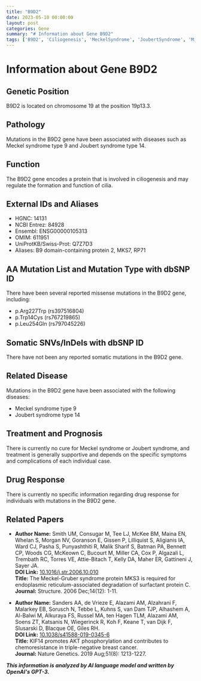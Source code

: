 ```yaml
---
title: "B9D2"
date: 2023-05-10 00:00:00
layout: post
categories: Gene
summary: "# Information about Gene B9D2"
tags: ['B9D2', 'Ciliogenesis', 'MeckelSyndrome', 'JoubertSyndrome', 'MissenseMutations', 'EndoplasmicReticulum', 'Chemoresistance', 'TripleNegativeBreastCancer']
---
```


# Information about Gene B9D2

## Genetic Position
B9D2 is located on chromosome 19 at the position 19p13.3.

## Pathology
Mutations in the B9D2 gene have been associated with diseases such as Meckel syndrome type 9 and Joubert syndrome type 14.

## Function
The B9D2 gene encodes a protein that is involved in ciliogenesis and may regulate the formation and function of cilia.

## External IDs and Aliases
- HGNC: 14131
- NCBI Entrez: 84928
- Ensembl: ENSG00000105313
- OMIM: 611951
- UniProtKB/Swiss-Prot: Q7Z7D3
- Aliases: B9 domain-containing protein 2, MKS7, RP71

## AA Mutation List and Mutation Type with dbSNP ID
There have been several reported missense mutations in the B9D2 gene, including:
- p.Arg227Trp (rs397516804)
- p.Trp14Cys (rs767219865)
- p.Leu254Gln (rs797045226)

## Somatic SNVs/InDels with dbSNP ID
There have not been any reported somatic mutations in the B9D2 gene.

## Related Disease
Mutations in the B9D2 gene have been associated with the following diseases:
- Meckel syndrome type 9
- Joubert syndrome type 14

## Treatment and Prognosis
There is currently no cure for Meckel syndrome or Joubert syndrome, and treatment is generally supportive and depends on the specific symptoms and complications of each individual case.

## Drug Response
There is currently no specific information regarding drug response for individuals with mutations in the B9D2 gene.

## Related Papers
- **Author Name:** Smith UM, Consugar M, Tee LJ, McKee BM, Maina EN, Whelan S, Morgan NV, Goranson E, Gissen P, Lilliquist S, Aligianis IA, Ward CJ, Pasha S, Punyashthiti R, Malik Sharif S, Batman PA, Bennett CP, Woods CG, McKeown C, Bucourt M, Miller CA, Cox P, Algazali L, Trembath RC, Torres VE, Attie-Bitach T, Kelly DA, Maher ER, Gattineni J, Sayer JA.  
  **DOI Link:** [10.1016/j.str.2006.10.010](https://doi.org/10.1016/j.str.2006.10.010)  
  **Title:** The Meckel-Gruber syndrome protein MKS3 is required for endoplasmic reticulum-associated degradation of surfactant protein C.  
  **Journal:** Structure. 2006 Dec;14(12): 1-11.

- **Author Name:** Sanders AA, de Vrieze E, Alazami AM, Alzahrani F, Malarkey EB, Sorusch N, Tebbe L, Kuhns S, van Dam TJP, Alhashem A, Al-Balwi M, Alkuraya FS, Russel MA, ten Hagen TLM, Alazami AM, Soens ZT, Katsanis N, Wiegerinck R, Koh F, Keane T, van Dijk F, Slusarski D, Blacque OE, Giles RH.  
  **DOI Link:** [10.1038/s41588-019-0345-6](https://doi.org/10.1038/s41588-019-0345-6)  
  **Title:** KIF14 promotes AKT phosphorylation and contributes to chemoresistance in triple-negative breast cancer.  
  **Journal:** Nature Genetics. 2019 Aug;51(8): 1213-1227.

**_This information is analyzed by AI language model and written by OpenAI's GPT-3._**